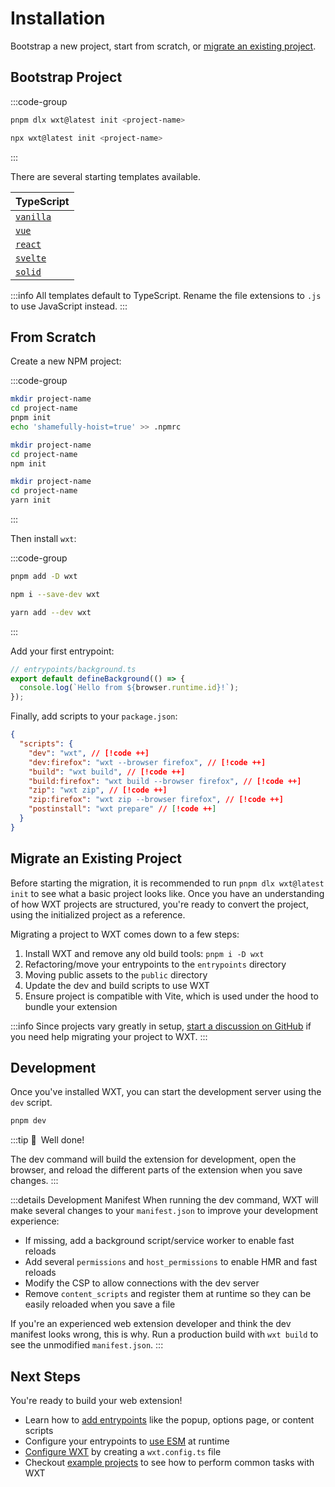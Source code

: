 # Installation

Bootstrap a new project, start from scratch, or [migrate an existing project](/guide/migrate-to-wxt).

## Bootstrap Project

:::code-group

```sh [pnpm]
pnpm dlx wxt@latest init <project-name>
```

```sh [npm]
npx wxt@latest init <project-name>
```

:::

There are several starting templates available.

| TypeScript                                                                                                                                              |
| ------------------------------------------------------------------------------------------------------------------------------------------------------- |
| <Icon name="TypeScript" /> [`vanilla`](https://github.com/wxt-dev/wxt/tree/main/templates/vanilla)                                                      |
| <Icon name="Vue" /> [`vue`](https://github.com/wxt-dev/wxt/tree/main/templates/vue)                                                                     |
| <Icon name="React" /> [`react`](https://github.com/wxt-dev/wxt/tree/main/templates/react)                                                               |
| <Icon name="Svelte" /> [`svelte`](https://github.com/wxt-dev/wxt/tree/main/templates/svelte)                                                            |
| <Icon name="Solid" icon="https://www.solidjs.com/img/favicons/favicon-32x32.png" /> [`solid`](https://github.com/wxt-dev/wxt/tree/main/templates/solid) |

:::info
All templates default to TypeScript. Rename the file extensions to `.js` to use JavaScript instead.
:::

## From Scratch

Create a new NPM project:

:::code-group

```sh [pnpm]
mkdir project-name
cd project-name
pnpm init
echo 'shamefully-hoist=true' >> .npmrc
```

```sh [npm]
mkdir project-name
cd project-name
npm init
```

```sh [yarn]
mkdir project-name
cd project-name
yarn init
```

:::

Then install `wxt`:

:::code-group

```sh [pnpm]
pnpm add -D wxt
```

```sh [npm]
npm i --save-dev wxt
```

```sh [yarn]
yarn add --dev wxt
```

:::

Add your first entrypoint:

```ts
// entrypoints/background.ts
export default defineBackground(() => {
  console.log(`Hello from ${browser.runtime.id}!`);
});
```

Finally, add scripts to your `package.json`:

```json
{
  "scripts": {
    "dev": "wxt", // [!code ++]
    "dev:firefox": "wxt --browser firefox", // [!code ++]
    "build": "wxt build", // [!code ++]
    "build:firefox": "wxt build --browser firefox", // [!code ++]
    "zip": "wxt zip", // [!code ++]
    "zip:firefox": "wxt zip --browser firefox", // [!code ++]
    "postinstall": "wxt prepare" // [!code ++]
  }
}
```

## Migrate an Existing Project

Before starting the migration, it is recommended to run `pnpm dlx wxt@latest init` to see what a basic project looks like. Once you have an understanding of how WXT projects are structured, you're ready to convert the project, using the initialized project as a reference.

Migrating a project to WXT comes down to a few steps:

1. Install WXT and remove any old build tools: `pnpm i -D wxt`
1. Refactoring/move your entrypoints to the `entrypoints` directory
1. Moving public assets to the `public` directory
1. Update the dev and build scripts to use WXT
1. Ensure project is compatible with Vite, which is used under the hood to bundle your extension

:::info
Since projects vary greatly in setup, [start a discussion on GitHub](https://github.com/wxt-dev/wxt/discussions/new/choose) if you need help migrating your project to WXT.
:::

## Development

Once you've installed WXT, you can start the development server using the `dev` script.

```sh
pnpm dev
```

:::tip 🎉&ensp;Well done!

The dev command will build the extension for development, open the browser, and reload the different parts of the extension when you save changes.
:::

:::details Development Manifest
When running the dev command, WXT will make several changes to your `manifest.json` to improve your development experience:

- If missing, add a background script/service worker to enable fast reloads
- Add several `permissions` and `host_permissions` to enable HMR and fast reloads
- Modify the CSP to allow connections with the dev server
- Remove `content_scripts` and register them at runtime so they can be easily reloaded when you save a file

If you're an experienced web extension developer and think the dev manifest looks wrong, this is why. Run a production build with `wxt build` to see the unmodified `manifest.json`.
:::

## Next Steps

You're ready to build your web extension!

- Learn how to [add entrypoints](./entrypoints) like the popup, options page, or content scripts
- Configure your entrypoints to [use ESM](./esm) at runtime
- [Configure WXT](./configuration) by creating a `wxt.config.ts` file
- Checkout [example projects](https://github.com/wxt-dev/wxt-examples) to see how to perform common tasks with WXT

